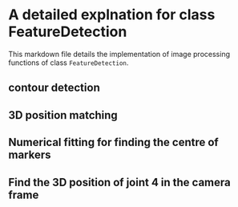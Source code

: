 # A detailed explnation for class FeatureDetection
This markdown file details the implementation of image processing functions of class `FeatureDetection`.
## contour detection

## 3D position matching

## Numerical fitting for finding the centre of markers

## Find the 3D position of joint 4 in the camera frame
